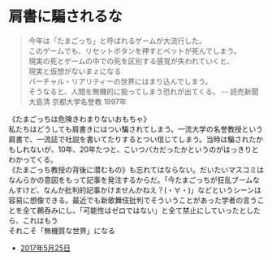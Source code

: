 # 肩書に騙されるな

> 今年は「たまごっち」と呼ばれるゲームが大流行した。  
> このゲームでも、リセットボタンを押すとペットが死んでしまう。  
> 現実の死とゲームの中での死を区別する感覚が失われていくと、  
> 現実と仮想がないまｚになる  
> バーチャル・リアリティーの世界にはまり込んでしまう。  
> そうなると、人間を無機的に扱ってしまう恐れが出てくる。
> -- 読売新聞 大島清 京都大学名誉教 1997年

《たまごっちは危険きわまりないおもちゃ》  
私たちはどうしても肩書きにはつい騙されてしまう。一流大学の名誉教授という肩書で、一流誌で社説を書いてたりするとつい信じてしまう。当時は騙されたかもしれないが、10年、20年たつと、こいつバカだったかというのがはっきりとわかってくる。  
《たまごっち教授の背後に潜むもの》も忘れてはならない。だいたいマスコミはなんらかの意図をもって記事を発注するからだ。「今たまごっちが狂乱ブームなんすけど、なんか批判的記事かけませんかねえ？(・∀・)」などというシーンは容易に想像できる。最近でも新歌舞伎批判でそういうことがあった学者の言うことを全て鵜呑みにし、「可能性はゼロではない」と全て禁止にしていったとしたら、これはもう  
それこそ「無機質な世界」になる

- [2017年5月25日](https://twitter.com/tomomisanjo/status/867524769163337728)

